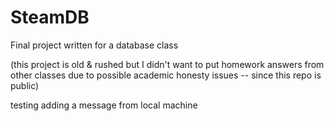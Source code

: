 # SteamDB
Final project written for a database class


(this project is old & rushed but I didn't want to put homework answers from other classes due to possible academic honesty issues -- since this repo is public)

testing adding a message from local machine
